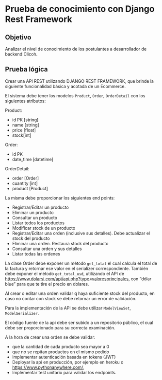 # Prueba de conocimiento con Django Rest Framework

## Objetivo
Analizar el nivel de conocimiento de los postulantes a desarrollador de backend Clicoh.

## Prueba lógica
Crear una API REST utilizando DJANGO REST FRAMEWORK, que brinde la siguiente funcionalidad básica y acotada de un
Ecommerce.

El sistema debe tener los modelos `Product`, `Order`, `OrderDetail` con los siguientes atributos:

Product:
- id PK [string]
- name [string]
- price [float]
- stock[int]
 
Order:
- id PK
- date_time [datetime]

OrderDetail:
- order [Order]
- cuantity [int]
- product [Product]

La misma debe proporcionar los siguientes end points:
* Registrar/Editar un producto
* Eliminar un producto
* Consultar un producto
* Listar todos los productos
* Modificar stock de un producto
* Registrar/Editar una orden (inclusive sus detalles). Debe actualizar el stock del producto
* Eliminar una orden. Restaura stock del producto
* Consultar una orden y sus detalles
* Listar todas las ordenes

La clase Order debe exponer un método `get_total` el cual calcula el total de la factura y retornar ese valor en el serializer
correspondiente. También debe exponer el método `get_total_usd`, utilizando el API de
https://www.dolarsi.com/api/api.php?type=valoresprincipales, con “dólar blue” para que te tire el precio en dolares.

Al crear o editar una orden validar q haya suficiente stock del producto, en caso no contar con stock se debe retornar un
error de validación.

Para la implementación de la API se debe utilizar `ModelViewSet`, `ModelSerializer`.

El código fuente de la api debe ser subido a un repositorio público, el cual debe ser proporcionado para su correcta
examinación.

A la hora de crear una orden se debe validar:
* que la cantidad de cada producto sea mayor a 0
* que no se repitan productos en el mismo pedido
* Implementar autenticación basada en tokens (JWT)
* Deployar la api en producción, por ejemplo en heroku o https://www.pythonanywhere.com/,
* Implementar test unitario para validar los endpoints.

